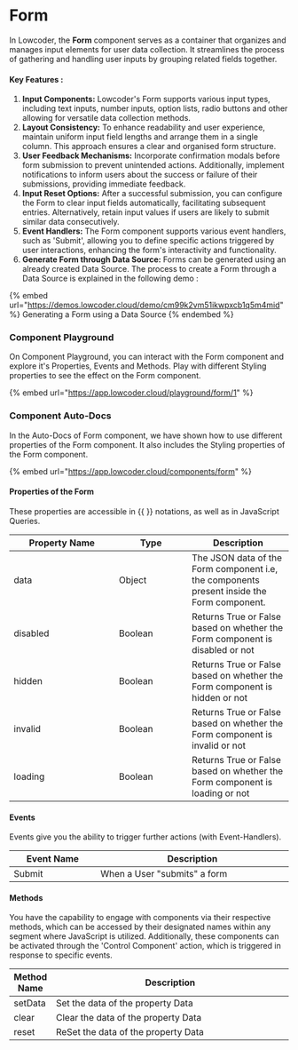 # Form

In Lowcoder, the **Form** component serves as a container that organizes and manages input elements for user data collection. It streamlines the process of gathering and handling user inputs by grouping related fields together.

#### Key Features : <a href="#properties-of-the-table" id="properties-of-the-table"></a>

1. **Input Components:** Lowcoder's Form supports various input types, including text inputs, number inputs, option lists, radio buttons and other allowing for versatile data collection methods.
2. **Layout Consistency:** To enhance readability and user experience, maintain uniform input field lengths and arrange them in a single column. This approach ensures a clear and organised form structure.
3. **User Feedback Mechanisms:** Incorporate confirmation modals before form submission to prevent unintended actions. Additionally, implement notifications to inform users about the success or failure of their submissions, providing immediate feedback.
4. **Input Reset Options:** After a successful submission, you can configure the Form to clear input fields automatically, facilitating subsequent entries. Alternatively, retain input values if users are likely to submit similar data consecutively.
5. **Event Handlers:** The Form component supports various event handlers, such as 'Submit', allowing you to define specific actions triggered by user interactions, enhancing the form's interactivity and functionality.
6. **Generate Form through Data Source:** Forms can be generated using an already created Data Source. The process to create a Form through a Data Source is explained in the following demo :&#x20;

{% embed url="https://demos.lowcoder.cloud/demo/cm99k2vm51ikwpxcb1q5m4mid" %}
Generating a Form using a Data Source
{% endembed %}

### Component Playground

On Component Playground, you can interact with the Form component and explore it's Properties, Events and Methods. Play with different Styling properties to see the effect on the Form component.

{% embed url="https://app.lowcoder.cloud/playground/form/1" %}

### Component Auto-Docs

In the Auto-Docs of Form component, we have shown how to use different properties of the Form component. It also includes the Styling properties of the Form component.

{% embed url="https://app.lowcoder.cloud/components/form" %}

#### Properties of the Form <a href="#properties-of-the-table" id="properties-of-the-table"></a>

These properties are accessible in \{{ \}} notations, as well as in JavaScript Queries.

<table><thead><tr><th width="173.76171875">Property Name</th><th width="115.51953125">Type</th><th>Description</th></tr></thead><tbody><tr><td>data</td><td>Object</td><td>The JSON data of the Form component i.e, the components present inside the Form component.</td></tr><tr><td>disabled</td><td>Boolean</td><td>Returns True or False based on whether the Form component is disabled or not</td></tr><tr><td>hidden</td><td>Boolean</td><td>Returns True or False based on whether the Form component is hidden or not</td></tr><tr><td>invalid</td><td>Boolean</td><td>Returns True or False based on whether the Form component is invalid or not</td></tr><tr><td>loading</td><td>Boolean</td><td>Returns True or False based on whether the Form component is loading or not</td></tr></tbody></table>

#### Events <a href="#events" id="events"></a>

Events give you the ability to trigger further actions (with Event-Handlers).

<table><thead><tr><th width="182.7109375">Event Name</th><th width="447.171875">Description</th></tr></thead><tbody><tr><td>Submit</td><td>When a User "submits" a form</td></tr></tbody></table>

#### Methods <a href="#methods" id="methods"></a>

You have the capability to engage with components via their respective methods, which can be accessed by their designated names within any segment where JavaScript is utilized. Additionally, these components can be activated through the 'Control Component' action, which is triggered in response to specific events.

<table><thead><tr><th>Method Name</th><th width="426.51953125">Description</th></tr></thead><tbody><tr><td>setData</td><td>Set the data of the property Data</td></tr><tr><td>clear</td><td>Clear the data of the property Data</td></tr><tr><td>reset</td><td>ReSet the data of the property Data</td></tr></tbody></table>


